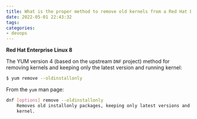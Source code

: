 ```yaml
---
title: What is the proper method to remove old kernels from a Red Hat Enterprise Linux system?
date: 2022-05-01 22:43:32
tags:
categories:
- devops
---
```


**Red Hat Enterprise Linux 8**

The YUM version 4 (based on the upstream `DNF` project) method for removing kernels and keeping only the latest version and running kernel:

```bash
$ yum remove --oldinstallonly
```

From the `yum` man page:

```bash
dnf [options] remove --oldinstallonly
    Removes old installonly packages, keeping only latest versions and  version  of  running
    kernel.
```

